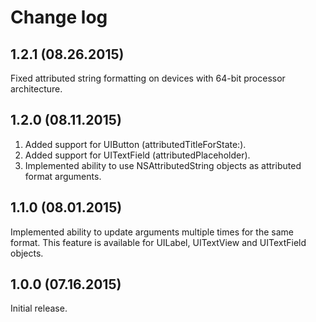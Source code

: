 # Change log
## 1.2.1 (08.26.2015)
Fixed attributed string formatting on devices with 64-bit processor architecture.

## 1.2.0 (08.11.2015)
1. Added support for UIButton (attributedTitleForState:).
2. Added support for UITextField (attributedPlaceholder).
3. Implemented ability to use NSAttributedString objects as attributed format arguments.

## 1.1.0 (08.01.2015)
Implemented ability to update arguments multiple times for the same format.
This feature is available for UILabel, UITextView and UITextField objects.

## 1.0.0 (07.16.2015)
Initial release.
